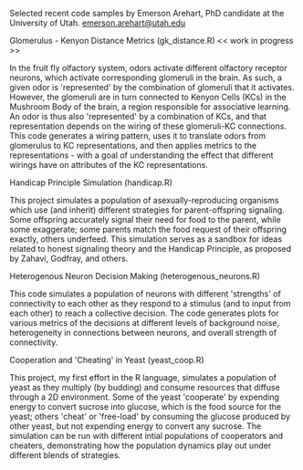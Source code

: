 Selected recent code samples by Emerson Arehart, PhD candidate at the University of Utah. 
emerson.arehart@utah.edu




Glomerulus - Kenyon Distance Metrics (gk_distance.R) << work in progress >>

In the fruit fly olfactory system, odors activate different olfactory receptor neurons, which activate corresponding glomeruli in the brain. As such, a given odor is 'represented' by the combination of glomeruli that it activates. However, the glomeruli are in turn connected to Kenyon Cells (KCs) in the Mushroom Body of the brain, a region responsible for associative learning. An odor is thus also 'represented' by a combination of KCs, and that representation depends on the wiring of these glomeruli-KC connections. This code generates a wiring pattern, uses it to translate odors from glomerulus to KC representations, and then applies metrics to the representations - with a goal of understanding the effect that different wirings have on attributes of the KC representations.

Handicap Principle Simulation (handicap.R)

This project simulates a population of asexually-reproducing organisms which use (and inherit) different strategies for parent-offspring signaling. Some offspring accurately signal their need for food to the parent, while some exaggerate; some parents match the food request of their offspring exactly, others underfeed. This simulation serves as a sandbox for ideas related to honest signaling theory and the Handicap Principle, as proposed by Zahavi, Godfray, and others.

Heterogenous Neuron Decision Making (heterogenous_neurons.R)

This code simulates a population of neurons with different 'strengths' of connectivity to each other as they respond to a stimulus (and to input from each other) to reach a collective decision. The code generates plots for various metrics of the decisions at different levels of background noise, heterogeneity in connections between neurons, and overall strength of connectivity.

Cooperation and 'Cheating' in Yeast (yeast_coop.R)

This project, my first effort in the R language, simulates a population of yeast as they multiply (by budding) and consume resources that diffuse through a 2D environment. Some of the yeast 'cooperate' by expending energy to convert sucrose into glucose, which is the food source for the yeast; others 'cheat' or 'free-load' by consuming the glucose produced by other yeast, but not expending energy to convert any sucrose. The simulation can be run with different intial populations of cooperators and cheaters, demonstrating how the population dynamics play out under different blends of strategies.